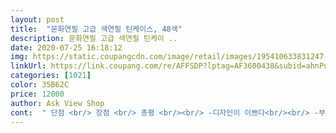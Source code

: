 ```yaml
---
layout: post 
title:  "문화연필 고급 색연필 틴케이스, 48색" 
description: 문화연필 고급 색연필 틴케이 ..
date: 2020-07-25 16:18:12 
img: https://static.coupangcdn.com/image/retail/images/195410633831247-ce522ae5-7926-42db-9128-e5d0ed9619a5.jpg 
linkUrl: https://link.coupang.com/re/AFFSDP?lptag=AF3600438&subid=ahnPublicAsk&pageKey=4018151&itemId=19644172&vendorItemId=3006365660&traceid=V0-113-8b16cd50e32bc873 
categories: [1021] 
color: 35B62C 
price: 12000 
author: Ask View Shop 
cont:  " 단점 <br/> 장점 <br/> 총평 <br/><br/> -디자인이 이쁘다<br/><br/> -부드럽게 칠해지지 않는다<br/><br/> -부러지기 쉽다<br/><br/> -색상이 다양하다<br/><br/> -얇아서 아이가 잡기쉽다<br/>‼️48색이 들어있는 제품으로 구매했어요! 연습도 하다보니 다양한 색상이 있음 좋겠다 싶어서 가격 할인할때 구매했어요선명한 색상으로 또렷한 표현이 가능하고 색감도 예쁘고 아직 초보이고 그냥 호기심에 이것저것 색칠해보는 단계인데 만족했어요! 초보자들이 입문단계에서 사용하기에 좋은 제품인것 같아요!<br/>다른 분이 쓴 상품평을 보니 간혹 사용한 흔적이 있다는 얘기도 있는데<br/>단단한게 좋은건지 덜 단단한게 좋은건지는 잘;;<br/>도톰한게 세부적인 색칠을 할때 불편한 것 같더라구요.<br/><br/>딸도 어린이 것 같지 않고 멋있다며 좋아해요  ･ᴗ･<br/>뭔가 모를 전문가적 포스에 흐뭇ㅋ<br/>보태니컬 아트 컬러링북에 색칠할 색연필을 찾아보다가 보태니컬 컬러링 책도 구매하고 연습도 하고 이왕이면 다양한 색하고 예쁜 색상으로 써보고싶어서 128가지 색상하고 고민하다 일단 연습할겸 48가지 색상으로 구매했어요!!<br/>사용감없이 잘 왔어요<br/>살짝 잘 부러지는 경향이 있네요.<br/><br/>색상이 쨍하게 잘 칠해지지는 않는편이고<br/>아이가 아직 손의 힘 조절을 잘 못하는데<br/>아이가 잘 사용하면 좋겠어요!!<br/>아이가 직접 고른거라 상품은 만족하구요.<br/>.<br/><br/>약간 답답한 너낌?<br/>어른 컬러링용 보다는 아이가 연습하기에 가성비가 괜찮은 제품같아요.<br/><br/>이때까지 쓰던 어린이용 색연필은 색상도 작고<br/>일단 겉면을 봤을때<br/>일반 펜을 쓸 때도 부드럽게 샤삭 써지는 걸 좋아해서<br/>일시품절이라 기다렸다 구입했어요<br/>제가 전문가는 아닌지라<br/>초딩되는 딸 주려고 샀어요.<br/><br/>하나 뺄게요<br/> - 퍽퍽한 너낌있어요ㅠ<br/>" 
---
```

